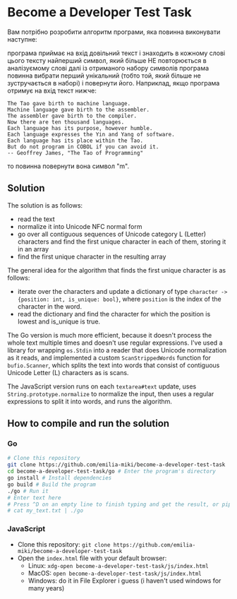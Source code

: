 # Become a Developer Test Task

Вам потрібно розробити алгоритм програми, яка повинна виконувати наступне:

програма приймає на вхід довільний текст і знаходить в кожному слові цього тексту найперший символ, який більше НЕ повторюється в аналізуємому слові
далі із отриманого набору символів програма повинна вибрати перший унікальний (тобто той, який більше не зустручається в наборі) і повернути його.
Наприклад, якщо програма отримує на вхід текст нижче:

```
The Tao gave birth to machine language.
Machine language gave birth to the assembler.
The assembler gave birth to the compiler.
Now there are ten thousand languages.
Each language has its purpose, however humble.
Each language expresses the Yin and Yang of software.
Each language has its place within the Tao.
But do not program in COBOL if you can avoid it.
-- Geoffrey James, "The Tao of Programming"
```

то повинна повернути вона символ "m".

## Solution

The solution is as follows:
- read the text
- normalize it into Unicode NFC normal form
- go over all contiguous sequences of Unicode category L (Letter) characters and
  find the first unique character in each of them, storing it in an array
- find the first unique character in the resulting array

The general idea for the algorithm that finds the first unique character is as follows:
- iterate over the characters and update a dictionary of type
  ```character -> {position: int, is_unique: bool}```,
  where ```position``` is the index of the character in the word.
- read the dictionary and find the character for which the position is lowest and is_unique is true.

The Go version is much more efficient, because it doesn't process the whole text
multiple times and doesn't use regular expressions. I've used a library
for wrapping ```os.Stdin``` into a reader that does Unicode normalization as it
reads, and implemented a custom ```ScanStrippedWords``` function for
```bufio.Scanner```, which splits the text into words that consist of contiguous
Unicode Letter (L) characters as is scans.

The JavaScript version runs on each ```textarea#text``` update, uses
```String.prototype.normalize``` to normalize the input, then uses a regular
expressions to split it into words, and runs the algorithm.

## How to compile and run the solution

### Go

```bash
# Clone this repository
git clone https://github.com/emilia-miki/become-a-developer-test-task
cd become-a-developer-test-task/go # Enter the program's directory
go install # Install dependencies
go build # Build the program
./go # Run it
# Enter text here
# Press ^D on an empty line to finish typing and get the result, or pipe a file:
# cat my_text.txt | ./go
```

### JavaScript

- Clone this repository: ```git clone https://github.com/emilia-miki/become-a-developer-test-task```
- Open the ```index.html``` file with your default browser:
  - Linux: ```xdg-open become-a-developer-test-task/js/index.html```
  - MacOS: ```open become-a-developer-test-task/js/index.html```
  - Windows: do it in File Explorer i guess (i haven't used windows for many years)
